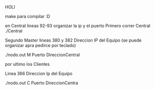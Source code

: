 HOLI 

make para compilar :D

en Central lineas 92-93 organizar la ip y el puerto
Primero correr Central 
./Central 

Segundo Master 
lineas 380 y 382 Direccion IP del Equipo (se puede organizar apra pedirce por teclado) 

./nodo.out M Puerto DireccionCentral

por ultimo los Clientes 

Linea 366  Direccion  Ip del Equipo 

./nodo.out C Puerto DireccionCentra



